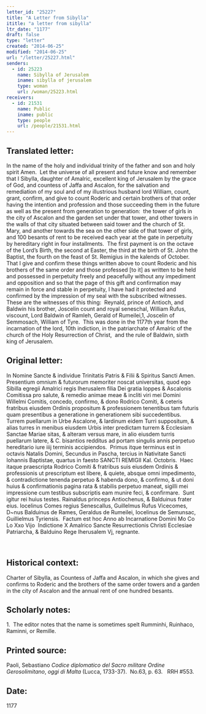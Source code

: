 ```yaml
---
letter_id: "25227"
title: "A Letter from Sibylla"
ititle: "a letter from sibylla"
ltr_date: "1177"
draft: false
type: "letter"
created: "2014-06-25"
modified: "2014-06-25"
url: "/letter/25227.html"
senders:
  - id: 25223
    name: Sibylla of Jerusalem
    iname: sibylla of jerusalem
    type: woman
    url: /woman/25223.html
receivers:
  - id: 21531
    name: Public
    iname: public
    type: people
    url: /people/21531.html
---
```

<h2> Translated letter:</h2><p>In the name of the holy and individual trinity of the father and son and holy spirit Amen.&nbsp; Let the universe of all present and future know and remember that I Sibylla, daughter of Amalric, excellent king of Jerusalem by the grace of God, and countess of Jaffa and Ascalon, for the salvation and remediation of my soul and of my illustrious husband lord William, count, grant, confirm, and give to count Roderic and certain brothers of that order having the intention and profession and those succeeding them in the future as well as the present from generation to generation:&nbsp; the tower of girls in the city of Ascalon and the garden set under that tower, and other towers in the walls of that city situated between said tower and the church of St. Mary, and another towards the sea on the other side of that tower of girls, and 100 besants of rent to be received each year at the gate in perpetuity by hereditary right in four installments.&nbsp; The first payment is on the octave of the Lord’s Birth, the second at Easter, the third at the birth of St. John the Baptist, the fourth on the feast of St. Remigius in the kalends of October.&nbsp; That I give and confirm these things written above to count Roderic and his brothers of the same order and those professed [to it] as written to be held and possessed in perpetuity freely and peacefully without any impediment and opposition and so that the page of this gift and confirmation may remain in force and stable in perpetuity, I have had it protected and confirmed by the impression of my seal with the subscribed witnesses.&nbsp; These are the witnesses of this thing:&nbsp; Reynald, prince of Antioch, and Baldwin his brother, Joscelin count and royal seneschal, William Rufus, viscount, Lord Baldwin of Ramleh, Gerald of Rumeilei,1, Joscelin of Semmosach, William of Tyre.&nbsp; This was done in the 1177th year from the incarnation of the lord, 10th indiction, in the patriarchate of Amalric of the church of the Holy Resurrection of Christ,&nbsp; and the rule of Baldwin, sixth king of Jerusalem.</p><h2 class="mt-4"> Original letter:</h2><p>In Nomine Sancte &amp; individue Trinitatis Patris &amp; Filii &amp; Spiritus Sancti Amen.&nbsp; Presentium omnium &amp; futurorum memoriter noscat universitas, quod ego Sibilla egregii Amalrici regis Iherusalem filia Dei gratia Ioppes &amp; Ascalonis Comitissa pro salute, &amp; remedio animae meae &amp; incliti viri mei Domini Willelmi Comitis, concedo, confirmo, &amp; dono Rodrico Comiti, &amp; ceteris fratribus eiusdem Ordinis propositum &amp; professionem tenentibus tam futuris quam presentibus a generatione in generationem sibi succedentibus.&nbsp; Turrem puellarum in Urbe Ascalone, &amp; Iardinum eidem Turri suppositum, &amp; alias turres in menibus eiusdem Urbis inter predictam turrem &amp; Ecclesiam Sanctae Mariae sitas, &amp; alteram versus mare, in alio eiusdem turris puellarum latere, &amp; C. bisantios redditus ad portam singulis annis perpetuo hereditario iure iiij terminis accipiendos.&nbsp; Primus itque terminus est in octavis Natalis Domini, Secundus in Pascha, tercius in Nativitate Sancti Iohannis Baptistae, quartus in faesto SANCTI REMIGII Kal. Octobris.&nbsp; Haec itaque praescripta Rodrico Comiti &amp; fratribus suis eiusdem Ordinis &amp; professionis ut prescriptum est libere, &amp; quiete, absque omni impedimento, &amp; contradictione tenenda perpetuo &amp; habenda dono, &amp; confirmo, &amp; ut doni huius &amp; confirmationis pagina rata &amp; stabilis perpetuo maneat, sigilli mei impressione cum testibus subscriptis eam munire feci, &amp; confirmare.&nbsp; Sunt igitur rei huius testes. Rainaldus princeps Antiochenus, &amp; Balduinus frater eius. Iocelinus Comes regius Senescallus, Guillelmus Rufus Vicecomes, D~nus Balduinus de Rames, Geraldus de Rumeilei, Iocelinus de Semunsac, Guillielmus Tyriensis.&nbsp; Factum est hoc Anno ab Incarnatione Domini Mo Co Lo Xxo Vijo&nbsp; Indictione X Amalrico Sancte Resurrectionis Christi Ecclesiae Patriarcha, &amp; Balduino Rege Iherusalem Vj, regnante.</p><p>&nbsp;</p><h2 class="mt-4"> Historical context:</h2><p>Charter of Sibylla, as Countess of Jaffa and Ascalon, in which she gives and confirms to Roderic and the brothers of the same order towers and a garden in the city of Ascalon and the annual rent of one hundred besants.</p><h2 class="mt-4"> Scholarly notes:</h2><p>1. &nbsp;The editor notes that the name is sometimes spelt&nbsp;Rumminhi, Ruinhaco, Raminni, or Remille.</p><h2 class="mt-4"> Printed source:</h2><p>Paoli, Sebastiano <i>Codice diplomatico del Sacro militare Ordine Gerosolimitano</i>, <i>oggi di Malta</i> (Lucca, 1733-37).&nbsp; No.63, p. 63. &nbsp; RRH #553.</p><h2 class="mt-4"> Date:</h2>1177